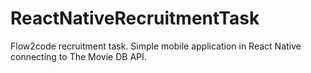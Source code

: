 # ReactNativeRecruitmentTask
Flow2code recruitment task. Simple mobile application in React Native connecting to The Movie DB API.
